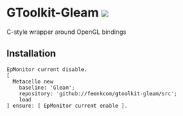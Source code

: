 # GToolkit-Gleam ![](https://github.com/feenkcom/gtoolkit-gleam/workflows/Cargo%20Build/badge.svg)
C-style wrapper around OpenGL bindings

## Installation

```smalltalk 
EpMonitor current disable.
[ 
  Metacello new
    baseline: 'Gleam';
    repository: 'github://feenkcom/gtoolkit-gleam/src';
    load
] ensure: [ EpMonitor current enable ].  
```
